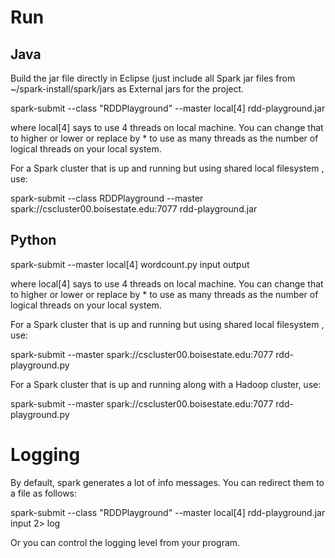 

# Run

## Java
Build the jar file directly in Eclipse (just include all Spark jar files from
~/spark-install/spark/jars as External jars for the project.

spark-submit --class "RDDPlayground" --master local[4] rdd-playground.jar 

where local[4] says to use 4 threads on local machine. You can change that to higher or lower
or replace by * to use as many threads as the number of logical threads on your local system.

For a Spark cluster that is up and running but using shared local filesystem , use:

spark-submit --class RDDPlayground --master spark://cscluster00.boisestate.edu:7077 rdd-playground.jar 


## Python

spark-submit --master local[4] wordcount.py input output

where local[4] says to use 4 threads on local machine. You can change that to higher or lower
or replace by * to use as many threads as the number of logical threads on your local system.

For a Spark cluster that is up and running but using shared local filesystem , use:

spark-submit --master spark://cscluster00.boisestate.edu:7077 rdd-playground.py 

For a Spark cluster that is up and running along with a Hadoop cluster, use:

spark-submit --master spark://cscluster00.boisestate.edu:7077 rdd-playground.py 


# Logging

By default, spark generates a lot of info messages. You can redirect them to a file as follows:

spark-submit --class "RDDPlayground" --master local[4]  rdd-playground.jar input  2> log

Or you can control the logging level from your program.

